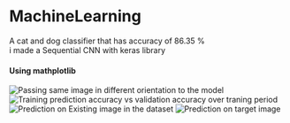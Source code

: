 # MachineLearning
A cat and dog classifier that has accuracy of 86.35 %  
i made a Sequential CNN with keras library   

#### Using mathplotlib
![Passing same image in different orientation to the model]()
![Training prediction accuracy vs validation accuracy over traning period]()
![Prediction on Existing image in the dataset]()
![Prediction on target image]()
